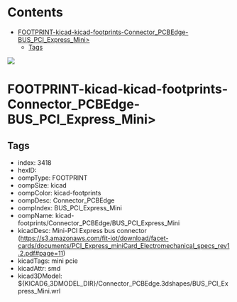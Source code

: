 



Contents
========

* [FOOTPRINT-kicad-kicad-footprints-Connector_PCBEdge-BUS_PCI_Express_Mini>](#footprint-kicad-kicad-footprints-connector_pcbedge-bus_pci_express_mini)
	* [Tags](#tags)
  
![][im]
# FOOTPRINT-kicad-kicad-footprints-Connector_PCBEdge-BUS_PCI_Express_Mini>

## Tags

- index: 3418
- hexID: 
- oompType: FOOTPRINT
- oompSize: kicad
- oompColor: kicad-footprints
- oompDesc: Connector_PCBEdge
- oompIndex: BUS_PCI_Express_Mini
- oompName: kicad-footprints/Connector_PCBEdge/BUS_PCI_Express_Mini
- kicadDesc: Mini-PCI Express bus connector (https://s3.amazonaws.com/fit-iot/download/facet-cards/documents/PCI_Express_miniCard_Electromechanical_specs_rev1.2.pdf#page=11)
- kicadTags: mini pcie
- kicadAttr: smd
- kicad3DModel: ${KICAD6_3DMODEL_DIR}/Connector_PCBEdge.3dshapes/BUS_PCI_Express_Mini.wrl



[im]: image.png
